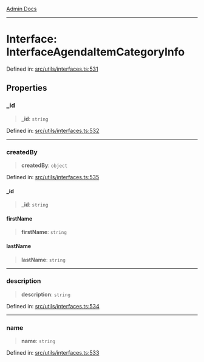 [Admin Docs](/)

***

# Interface: InterfaceAgendaItemCategoryInfo

Defined in: [src/utils/interfaces.ts:531](https://github.com/PalisadoesFoundation/talawa-admin/blob/main/src/utils/interfaces.ts#L531)

## Properties

### \_id

> **\_id**: `string`

Defined in: [src/utils/interfaces.ts:532](https://github.com/PalisadoesFoundation/talawa-admin/blob/main/src/utils/interfaces.ts#L532)

***

### createdBy

> **createdBy**: `object`

Defined in: [src/utils/interfaces.ts:535](https://github.com/PalisadoesFoundation/talawa-admin/blob/main/src/utils/interfaces.ts#L535)

#### \_id

> **\_id**: `string`

#### firstName

> **firstName**: `string`

#### lastName

> **lastName**: `string`

***

### description

> **description**: `string`

Defined in: [src/utils/interfaces.ts:534](https://github.com/PalisadoesFoundation/talawa-admin/blob/main/src/utils/interfaces.ts#L534)

***

### name

> **name**: `string`

Defined in: [src/utils/interfaces.ts:533](https://github.com/PalisadoesFoundation/talawa-admin/blob/main/src/utils/interfaces.ts#L533)
